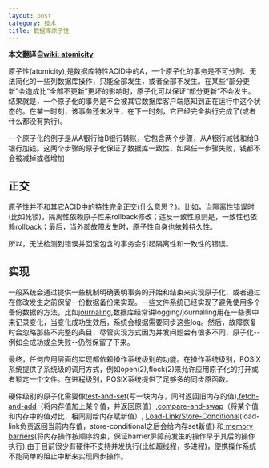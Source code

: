 ```yaml
---
layout: post
category: 技术
title: 数据库原子性
---
```


**本文翻译自[wiki: atomicity](https://en.wikipedia.org/wiki/Atomicity_\(database_systems\) )**

原子性(atomicity),是数据库特性ACID中的A，一个原子化的事务是不可分割、无法简化的一些列数据库操作，只能全部发生，或者全部不发生。在某些“部分更新”会造成比“全部不更新”更坏的影响时，原子化可以保证“部分更新”不会发生。结果就是，一个原子化的事务是不会被其它数据库客户端感知到正在运行中这个状态的。在某一时刻，该事务还未发生，在下一时刻，它已经完全执行完成了(或者什么都没有执行)。

一个原子化的例子是从A银行给B银行转账，它包含两个步骤，从A银行减钱和给B银行加钱。这两个步骤的原子化保证了数据库一致性，如果任一步骤失败，钱都不会被减掉或者增加

## 正交

原子性并不和其它ACID中的特性完全正交(什么意思？)。比如，当隔离性错误时(比如死锁)，隔离性依赖原子性来rollback修改；违反一致性原则是，一致性也依赖rollback；最后，当外部故障发生时，原子性自身也依赖持久性。

所以，无法检测到错误并回滚包含的事务会引起隔离性和一致性的错误。


## 实现

一般系统会通过提供一些机制明确表明事务的开始和结束来实现原子化，或者通过在修改发生之前保留一份数据备份来实现。一些文件系统已经实现了避免使用多个备份数据的方法，比如[journaling](https://en.wikipedia.org/wiki/Journaling_file_system),数据库经常讲logging/journalling用在一些表中来记录变化，当变化成功生效后，系统会根据需要同步这些log。然后，故障恢复时会忽略那些不完整的条目，尽管实现方式因为并发问题会有很多不同，原子化--例如全成功或全失败--仍然保留了下来。

最终，任何应用层面的实现都依赖操作系统级别的功能。在操作系统级别，POSIX系统提供了系统级的调用方式，例如open(2),flock(2)来允许应用原子化的打开或者锁定一个文件。在进程级别，POSIX系统提供了足够多的同步原函数。

硬件级别的原子化需要像[test-and-set](https://en.wikipedia.org/wiki/Test-and-set)(写一块内存，同时返回旧内存的值),[fetch-and-add](https://en.wikipedia.org/wiki/Fetch-and-add)（将内存值加上某个值，并返回原值）,[compare-and-swap](https://en.wikipedia.org/wiki/Compare-and-swap)（将某个值和内存中的值对比，相同则给内存赋新值）, [Load-Link/Store-Conditional](https://en.wikipedia.org/wiki/Load-link/store-conditional)(load-link负责返回当前内存值，store-conditional之后会给内存set新值) 和[ memory barriers](https://en.wikipedia.org/wiki/Memory_barrier)(将内存操作按顺序约束，保证barrier屏障前发生的操作早于其后的操作执行).由于目前很少有硬件不支持并发执行(比如超线程，多进程)，便携操作系统不能简单的阻止中断来实现同步操作。








